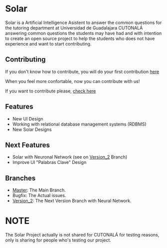 # Solar

Solar is a Artificial Intelligence Asistent to answer the common questions for the
tutoring department at Universidad de Guadalajara CUTONALÁ answering common questions the students may have had and with intention to create an open source project to help the students who does not have experience and want to start contributing.



## Contributing

If you don't know how to contribute, you will do your first contribution [here](https://github.com/firstcontributions/first-contributions)

When you feel more confortable, now you can contribute with us!

If you want to contribute please, [check here](https://github.com/tristanhdez/soy-solar/blob/master/CONTRIBUTING.md)


## Features

* New UI Design
* Working with relational database management systems (RDBMS)
* New Solar Designs

## Next Features

* Solar with Neuronal Network (see on [Version_2](https://github.com/tristanhdez/soy-solar/tree/version_2) Branch)
* Improve UI "Palabras Clave" Design

## Branches

* [Master](https://github.com/tristanhdez/soy-solar/tree/master): The Main Branch.
* Bugfix: The Actual issues.
* [Version_2](https://github.com/tristanhdez/soy-solar/tree/version_2): The Next Version Branch with Neural Network.

# NOTE

The Solar Project actually is not shared for CUTONALÁ for testing reasons, only is sharing for people who's testing our project.
